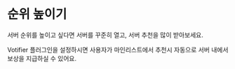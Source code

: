 # 순위 높이기

서버 순위를 높이고 싶다면 서버를 꾸준히 열고, 서버 추천을 많이 받아보세요.

Votifier 플러그인을 설정하시면 사용자가 마인리스트에서 추천시 자동으로 서버 내에서 보상을 지급하실 수 있어요.
